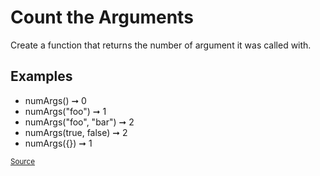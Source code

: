 <h1>Count the Arguments</h1>

<p>Create a function that returns the number of argument it was called with.</p>

<h2>Examples</h2>
<ul>
	<li>numArgs() ➞ 0</li>
	<li>numArgs("foo") ➞ 1</li>
	<li>numArgs("foo", "bar") ➞ 2</li>
	<li>numArgs(true, false) ➞ 2</li>
	<li>numArgs({}) ➞ 1</li>
</ul>

<small><a href="https://edabit.com/challenge/Mtke2HhuFwBkFi6Ty">Source</a></small>